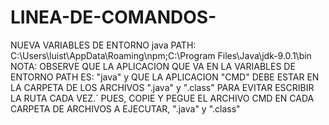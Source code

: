 # LINEA-DE-COMANDOS-
NUEVA VARIABLES DE ENTORNO java PATH: C:\Users\luist\AppData\Roaming\npm;C:\Program Files\Java\jdk-9.0.1\bin NOTA: OBSERVE QUE LA APLICACION QUE VA  EN LA VARIABLES DE ENTORNO PATH ES: "java" y QUE LA APLICACION "CMD" DEBE ESTAR EN  LA CARPETA DE LOS ARCHIVOS ".java" y ".class" PARA EVITAR ESCRIBIR LA RUTA CADA VEZ.´ PUES, COPIE Y PEGUE EL ARCHIVO CMD EN CADA CARPETA DE ARCHIVOS A EJECUTAR, ".java" y ".class"
